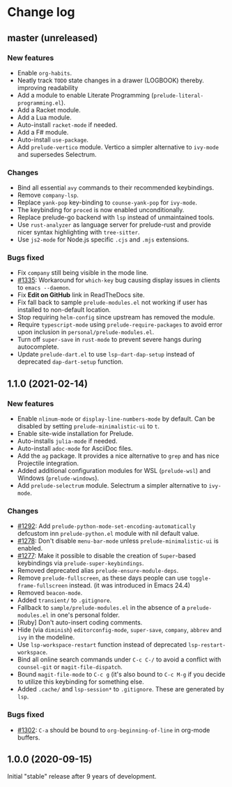 # Change log

## master (unreleased)

### New features

* Enable `org-habits`.
* Neatly track `TODO` state changes in a drawer (LOGBOOK) thereby.
  improving readability
* Add a module to enable Literate Programming (`prelude-literal-programming.el`).
* Add a Racket module.
* Add a Lua module.
* Auto-install `racket-mode` if needed.
* Add a F# module.
* Auto-install `use-package`.
* Add `prelude-vertico` module. Vertico a simpler alternative to `ivy-mode` and supersedes Selectrum.

### Changes

* Bind all essential `avy` commands to their recommended keybindings.
* Remove `company-lsp`.
* Replace `yank-pop` key-binding to `counse-yank-pop` for `ivy-mode`.
* The keybinding for `proced` is now enabled unconditionally.
* Replace prelude-go backend with `lsp` instead of unmaintained tools.
* Use `rust-analyzer` as language server for prelude-rust and provide nicer syntax highlighting with `tree-sitter`.
* Use `js2-mode` for Node.js specific `.cjs` and `.mjs` extensions.

### Bugs fixed

* Fix `company` still being visible in the mode line.
* [#1335](https://github.com/bbatsov/prelude/issues/1335): Workaround
  for `which-key` bug causing display issues in clients to `emacs --daemon`.
* Fix **Edit on GitHub** link in ReadTheDocs site.
* Fix fall back to sample `prelude-modules.el` not working if user has installed to non-default location.
* Stop requiring `helm-config` since upstream has removed the module.
* Require `typescript-mode` using `prelude-require-packages` to avoid error upon inclusion in `personal/prelude-modules.el`.
* Turn off `super-save` in `rust-mode` to prevent severe hangs during autocomplete.
* Update `prelude-dart.el` to use `lsp-dart-dap-setup` instead of deprecated `dap-dart-setup` function.

## 1.1.0 (2021-02-14)

### New features

* Enable `nlinum-mode` or `display-line-numbers-mode` by default. Can be disabled by setting `prelude-minimalistic-ui` to `t`.
* Enable site-wide installation for Prelude.
* Auto-installs `julia-mode` if needed.
* Auto-install `adoc-mode` for AsciiDoc files.
* Add the `ag` package. It provides a nice alternative to `grep` and has nice Projectile integration.
* Added additional configuration modules for WSL (`prelude-wsl`) and Windows (`prelude-windows`).
* Add `prelude-selectrum` module. Selectrum a simpler alternative to `ivy-mode`.

### Changes

* [#1292](https://github.com/bbatsov/prelude/issues/1292): Add `prelude-python-mode-set-encoding-automatically` defcustom inn `prelude-python.el` module with nil default value.
* [#1278](https://github.com/bbatsov/prelude/issues/1278): Don't disable `menu-bar-mode` unless `prelude-minimalistic-ui` is enabled.
* [#1277](https://github.com/bbatsov/prelude/issues/1277): Make it possible to disable the creation of `Super`-based keybindings via `prelude-super-keybindings`.
* Removed deprecated alias `prelude-ensure-module-deps`.
* Remove `prelude-fullscreen`, as these days people can use `toggle-frame-fullscreen` instead. (it was introduced in Emacs 24.4)
* Removed `beacon-mode`.
* Added `transient/` to `.gitignore`.
* Fallback to `sample/prelude-modules.el` in the absence of a `prelude-modules.el` in one's personal folder.
* [Ruby] Don't auto-insert coding comments.
* Hide (via `diminish`) `editorconfig-mode`, `super-save`, `company`, `abbrev` and `ivy` in the modeline.
* Use `lsp-workspace-restart` function instead of deprecated `lsp-restart-workspace`.
* Bind all online search commands under `C-c C-/` to avoid a conflict with `counsel-git` or `magit-file-dispatch`.
* Bound `magit-file-mode` to `C-c g` (it's also bound to `C-c M-g` if you decide to utilize this keybinding for something else.
* Added `.cache/` and `lsp-session*` to `.gitignore`. These are generated by `lsp`.

### Bugs fixed

* [#1302](https://github.com/bbatsov/prelude/issues/1302): `C-a` should be bound to `org-beginning-of-line` in org-mode buffers.

## 1.0.0 (2020-09-15)

Initial "stable" release after 9 years of development.
